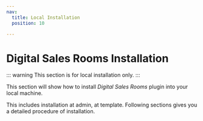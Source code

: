```yaml
---
nav:
  title: Local Installation
  position: 10

---
```


# Digital Sales Rooms Installation

::: warning
This section is for local installation only.
:::

This section will show how to install *Digital Sales Rooms* plugin into your local machine.

This includes installation at admin, at template. Following sections gives you a detailed procedure of installation.
